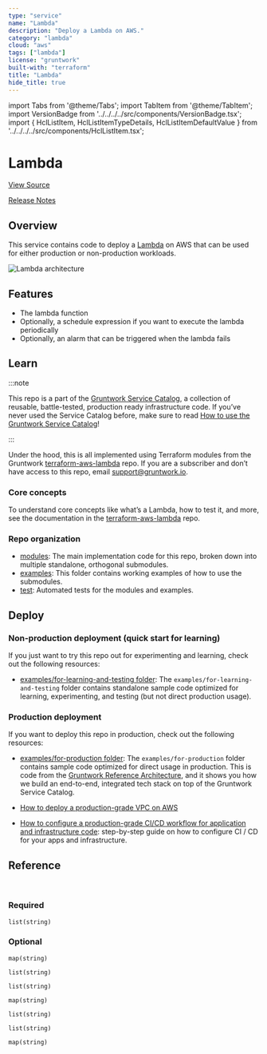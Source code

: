 ```yaml
---
type: "service"
name: "Lambda"
description: "Deploy a Lambda on AWS."
category: "lambda"
cloud: "aws"
tags: ["lambda"]
license: "gruntwork"
built-with: "terraform"
title: "Lambda"
hide_title: true
---
```


import Tabs from '@theme/Tabs';
import TabItem from '@theme/TabItem';
import VersionBadge from '../../../../src/components/VersionBadge.tsx';
import { HclListItem, HclListItemTypeDetails, HclListItemDefaultValue } from '../../../../src/components/HclListItem.tsx';

<VersionBadge version="0.85.0" lastModifiedVersion="0.85.0"/>

# Lambda


<a href="https://github.com/gruntwork-io/terraform-aws-service-catalog/tree/master/modules/services/lambda" className="link-button">View Source</a>

<a href="https://github.com/gruntwork-io/terraform-aws-service-catalog/releases?q=services%2Flambda" className="link-button" title="Release notes for only the service catalog versions which impacted this service.">Release Notes</a>

## Overview

This service contains code to deploy a [Lambda](https://aws.amazon.com/lambda) on AWS that can be used for either
production or non-production workloads.

![Lambda architecture](/img/reference/services/app-orchestration/lambda-service-architecture.png)

## Features

*   The lambda function
*   Optionally, a schedule expression if you want to execute the lambda periodically
*   Optionally, an alarm that can be triggered when the lambda fails

## Learn

:::note

This repo is a part of the [Gruntwork Service Catalog](https://github.com/gruntwork-io/terraform-aws-service-catalog/),
a collection of reusable, battle-tested, production ready infrastructure code.
If you’ve never used the Service Catalog before, make sure to read
[How to use the Gruntwork Service Catalog](https://docs.gruntwork.io/reference/services/intro/overview)!

:::

Under the hood, this is all implemented using Terraform modules from the Gruntwork
[terraform-aws-lambda](https://github.com/gruntwork-io/terraform-aws-lambda) repo. If you are a subscriber and don’t
have access to this repo, email <support@gruntwork.io>.

### Core concepts

To understand core concepts like what’s a Lambda, how to test it, and more, see the
documentation in the [terraform-aws-lambda](https://github.com/gruntwork-io/terraform-aws-lambda) repo.

### Repo organization

*   [modules](https://github.com/gruntwork-io/terraform-aws-service-catalog/tree/master/modules): The main implementation code for this repo, broken down into multiple standalone, orthogonal submodules.
*   [examples](https://github.com/gruntwork-io/terraform-aws-service-catalog/tree/master/examples): This folder contains working examples of how to use the submodules.
*   [test](https://github.com/gruntwork-io/terraform-aws-service-catalog/tree/master/test): Automated tests for the modules and examples.

## Deploy

### Non-production deployment (quick start for learning)

If you just want to try this repo out for experimenting and learning, check out the following resources:

*   [examples/for-learning-and-testing folder](https://github.com/gruntwork-io/terraform-aws-service-catalog/tree/master/examples/for-learning-and-testing): The
    `examples/for-learning-and-testing` folder contains standalone sample code optimized for learning, experimenting, and
    testing (but not direct production usage).

### Production deployment

If you want to deploy this repo in production, check out the following resources:

*   [examples/for-production folder](https://github.com/gruntwork-io/terraform-aws-service-catalog/tree/master/examples/for-production): The `examples/for-production` folder contains sample code
    optimized for direct usage in production. This is code from the
    [Gruntwork Reference Architecture](https://gruntwork.io/reference-architecture), and it shows you how we build an
    end-to-end, integrated tech stack on top of the Gruntwork Service Catalog.

*   [How to deploy a production-grade VPC on AWS](https://docs.gruntwork.io/guides/build-it-yourself/vpc/)

*   [How to configure a production-grade CI/CD workflow for application and infrastructure code](https://docs.gruntwork.io/guides/build-it-yourself/pipelines/):
    step-by-step guide on how to configure CI / CD for your apps and infrastructure.

## Reference

<Tabs>
<TabItem value="inputs" label="Inputs" default>

<br/>

### Required

<HclListItem name="alarm_sns_topic_arns" description="A list of SNS topic ARNs to notify when the lambda alarms change to ALARM, OK, or INSUFFICIENT_DATA state" requirement="required" type="list">
<HclListItemTypeDetails>

```hcl
list(string)
```

</HclListItemTypeDetails>
</HclListItem>

<HclListItem name="memory_size" description="The maximum amount of memory, in MB, your Lambda function will be able to use at runtime. Can be set in 64MB increments from 128MB up to 1536MB. Note that the amount of CPU power given to a Lambda function is proportional to the amount of memory you request, so a Lambda function with 256MB of memory has twice as much CPU power as one with 128MB." requirement="required" type="number">
</HclListItem>

<HclListItem name="name" description="The name of the Lambda function. Used to namespace all resources created by this module." requirement="required" type="string">
</HclListItem>

<HclListItem name="timeout" description="The maximum amount of time, in seconds, your Lambda function will be allowed to run. Must be between 1 and 900 seconds." requirement="required" type="number">
</HclListItem>

### Optional

<HclListItem name="assume_role_policy" description="A custom assume role policy for the IAM role for this Lambda function. If not set, the default is a policy that allows the Lambda service to assume the IAM role, which is what most users will need. However, you can use this variable to override the policy for special cases, such as using a Lambda function to rotate AWS Secrets Manager secrets." requirement="optional" type="string">
<HclListItemDefaultValue defaultValue="null"/>
</HclListItem>

<HclListItem name="cloudwatch_log_group_kms_key_id" description="The ID (ARN, alias ARN, AWS ID) of a customer managed KMS Key to use for encrypting log data." requirement="optional" type="string">
<HclListItemDefaultValue defaultValue="null"/>
</HclListItem>

<HclListItem name="cloudwatch_log_group_retention_in_days" description="The number of days to retain log events in the log group. Refer to https://registry.terraform.io/providers/hashicorp/aws/latest/docs/resources/cloudwatch_log_group#retention_in_days for all the valid values. When null, the log events are retained forever." requirement="optional" type="number">
<HclListItemDefaultValue defaultValue="null"/>
</HclListItem>

<HclListItem name="cloudwatch_log_group_subscription_destination_arn" description="The ARN of the destination to deliver matching log events to. Kinesis stream or Lambda function ARN. Only applicable if <a href=#should_create_cloudwatch_log_group><code>should_create_cloudwatch_log_group</code></a> is true." requirement="optional" type="string">
<HclListItemDefaultValue defaultValue="null"/>
</HclListItem>

<HclListItem name="cloudwatch_log_group_subscription_distribution" description="The method used to distribute log data to the destination. Only applicable when <a href=#cloudwatch_log_group_subscription_destination_arn><code>cloudwatch_log_group_subscription_destination_arn</code></a> is a kinesis stream. Valid values are `Random` and `ByLogStream`." requirement="optional" type="string">
<HclListItemDefaultValue defaultValue="null"/>
</HclListItem>

<HclListItem name="cloudwatch_log_group_subscription_filter_pattern" description="A valid CloudWatch Logs filter pattern for subscribing to a filtered stream of log events." requirement="optional" type="string">
<HclListItemDefaultValue defaultValue=""/>
</HclListItem>

<HclListItem name="cloudwatch_log_group_subscription_role_arn" description="ARN of an IAM role that grants Amazon CloudWatch Logs permissions to deliver ingested log events to the destination. Only applicable when <a href=#cloudwatch_log_group_subscription_destination_arn><code>cloudwatch_log_group_subscription_destination_arn</code></a> is a kinesis stream." requirement="optional" type="string">
<HclListItemDefaultValue defaultValue="null"/>
</HclListItem>

<HclListItem name="cloudwatch_log_group_tags" description="Tags to apply on the CloudWatch Log Group, encoded as a map where the keys are tag keys and values are tag values." requirement="optional" type="map">
<HclListItemTypeDetails>

```hcl
map(string)
```

</HclListItemTypeDetails>
<HclListItemDefaultValue defaultValue="null"/>
</HclListItem>

<HclListItem name="command" description="The CMD for the docker image. Only used if you specify a Docker image via image_uri." requirement="optional" type="list">
<HclListItemTypeDetails>

```hcl
list(string)
```

</HclListItemTypeDetails>
<HclListItemDefaultValue defaultValue="[]"/>
</HclListItem>

<HclListItem name="comparison_operator" description="The arithmetic operation to use when comparing the specified Statistic and Threshold. The specified Statistic value is used as the first operand. Either of the following is supported: `GreaterThanOrEqualToThreshold`, `GreaterThanThreshold`, `LessThanThreshold`, `LessThanOrEqualToThreshold`. Additionally, the values `LessThanLowerOrGreaterThanUpperThreshold`, `LessThanLowerThreshold`, and `GreaterThanUpperThreshold` are used only for alarms based on anomaly detection models." requirement="optional" type="string">
<HclListItemDefaultValue defaultValue="GreaterThanThreshold"/>
</HclListItem>

<HclListItem name="create_resources" description="Set to false to have this module skip creating resources. This weird parameter exists solely because Terraform does not support conditional modules. Therefore, this is a hack to allow you to conditionally decide if this module should create anything or not." requirement="optional" type="bool">
<HclListItemDefaultValue defaultValue="true"/>
</HclListItem>

<HclListItem name="datapoints_to_alarm" description="The number of datapoints that must be breaching to trigger the alarm." requirement="optional" type="number">
<HclListItemDefaultValue defaultValue="1"/>
</HclListItem>

<HclListItem name="dead_letter_target_arn" description="The ARN of an SNS topic or an SQS queue to notify when invocation of a Lambda function fails. If this option is used, you must grant this function's IAM role (the ID is outputted as iam_role_id) access to write to the target object, which means allowing either the sns:Publish or sqs:SendMessage action on this ARN, depending on which service is targeted." requirement="optional">
<HclListItemDefaultValue defaultValue="null"/>
</HclListItem>

<HclListItem name="description" description="A description of what the Lambda function does." requirement="optional" type="string">
<HclListItemDefaultValue defaultValue="null"/>
</HclListItem>

<HclListItem name="enable_versioning" description="Set to true to enable versioning for this Lambda function. This allows you to use aliases to refer to execute different versions of the function in different environments. Note that an alternative way to run Lambda functions in multiple environments is to version your Terraform code." requirement="optional" type="bool">
<HclListItemDefaultValue defaultValue="false"/>
</HclListItem>

<HclListItem name="entry_point" description="The ENTRYPOINT for the docker image. Only used if you specify a Docker image via image_uri." requirement="optional" type="list">
<HclListItemTypeDetails>

```hcl
list(string)
```

</HclListItemTypeDetails>
<HclListItemDefaultValue defaultValue="[]"/>
</HclListItem>

<HclListItem name="environment_variables" description="A map of environment variables to pass to the Lambda function. AWS will automatically encrypt these with KMS and decrypt them when running the function." requirement="optional" type="map">
<HclListItemTypeDetails>

```hcl
map(string)
```

</HclListItemTypeDetails>
<HclListItemDefaultValue defaultValue="{'EnvVarPlaceHolder':'Placeholder'}"/>
</HclListItem>

<HclListItem name="evaluation_periods" description="The number of periods over which data is compared to the specified threshold." requirement="optional" type="number">
<HclListItemDefaultValue defaultValue="1"/>
</HclListItem>

<HclListItem name="file_system_access_point_arn" description="The ARN of an EFS access point to use to access the file system. Only used if <a href=#mount_to_file_system><code>mount_to_file_system</code></a> is true." requirement="optional" type="string">
<HclListItemDefaultValue defaultValue="null"/>
</HclListItem>

<HclListItem name="file_system_mount_path" description="The mount path where the lambda can access the file system. This path must begin with /mnt/. Only used if <a href=#mount_to_file_system><code>mount_to_file_system</code></a> is true." requirement="optional" type="string">
<HclListItemDefaultValue defaultValue="null"/>
</HclListItem>

<HclListItem name="handler" description="The function entrypoint in your code. This is typically the name of a function or method in your code that AWS will execute when this Lambda function is triggered." requirement="optional" type="string">
<HclListItemDefaultValue defaultValue="null"/>
</HclListItem>

<HclListItem name="image_uri" description="The ECR image URI containing the function's deployment package. Example: 01234501234501.dkr.ecr.us-east-1.amazonaws.com/image_name:image_tag" requirement="optional" type="string">
<HclListItemDefaultValue defaultValue="null"/>
</HclListItem>

<HclListItem name="kms_key_arn" description="A custom KMS key to use to encrypt and decrypt Lambda function environment variables. Leave it blank to use the default KMS key provided in your AWS account." requirement="optional" type="string">
<HclListItemDefaultValue defaultValue="null"/>
</HclListItem>

<HclListItem name="lambda_role_permissions_boundary_arn" description="The ARN of the policy that is used to set the permissions boundary for the IAM role for the lambda" requirement="optional" type="string">
<HclListItemDefaultValue defaultValue="null"/>
</HclListItem>

<HclListItem name="layers" description="The list of Lambda Layer Version ARNs to attach to your Lambda Function. You can have a maximum of 5 Layers attached to each function." requirement="optional" type="list">
<HclListItemTypeDetails>

```hcl
list(string)
```

</HclListItemTypeDetails>
<HclListItemDefaultValue defaultValue="[]"/>
</HclListItem>

<HclListItem name="metric_name" description="The name for the alarm's associated metric." requirement="optional" type="string">
<HclListItemDefaultValue defaultValue="Errors"/>
</HclListItem>

<HclListItem name="mount_to_file_system" description="Set to true to mount your Lambda function on an EFS. Note that the lambda must also be deployed inside a VPC (run_in_vpc must be set to true) for this config to have any effect." requirement="optional" type="bool">
<HclListItemDefaultValue defaultValue="false"/>
</HclListItem>

<HclListItem name="namespace" description="The namespace to use for all resources created by this module. If not set, <a href=#lambda_function_name><code>lambda_function_name</code></a>, with '-scheduled' as a suffix, is used." requirement="optional" type="string">
<HclListItemDefaultValue defaultValue="null"/>
</HclListItem>

<HclListItem name="period" description="The period in seconds over which the specified `statistic` is applied." requirement="optional" type="number">
<HclListItemDefaultValue defaultValue="60"/>
</HclListItem>

<HclListItem name="reserved_concurrent_executions" description="The amount of reserved concurrent executions for this lambda function or -1 if unreserved." requirement="optional" type="number">
<HclListItemDefaultValue defaultValue="null"/>
</HclListItem>

<HclListItem name="run_in_vpc" description="Set to true to give your Lambda function access to resources within a VPC." requirement="optional" type="bool">
<HclListItemDefaultValue defaultValue="false"/>
</HclListItem>

<HclListItem name="runtime" description="The runtime environment for the Lambda function (e.g. nodejs, python2.7, java8). See https://docs.aws.amazon.com/lambda/latest/dg/API_CreateFunction.html#SSS-CreateFunction-request-Runtime for all possible values." requirement="optional" type="string">
<HclListItemDefaultValue defaultValue="null"/>
</HclListItem>

<HclListItem name="s3_bucket" description="An S3 bucket location containing the function's deployment package. Exactly one of <a href=#source_path><code>source_path</code></a> or the <a href=#s3_xxx><code>s3_xxx</code></a> variables must be specified." requirement="optional" type="string">
<HclListItemDefaultValue defaultValue="null"/>
</HclListItem>

<HclListItem name="s3_key" description="The path within <a href=#s3_bucket><code>s3_bucket</code></a> where the deployment package is located. Exactly one of <a href=#source_path><code>source_path</code></a> or the <a href=#s3_xxx><code>s3_xxx</code></a> variables must be specified." requirement="optional" type="string">
<HclListItemDefaultValue defaultValue="null"/>
</HclListItem>

<HclListItem name="s3_object_version" description="The version of the path in <a href=#s3_key><code>s3_key</code></a> to use as the deployment package. Exactly one of <a href=#source_path><code>source_path</code></a> or the <a href=#s3_xxx><code>s3_xxx</code></a> variables must be specified." requirement="optional" type="string">
<HclListItemDefaultValue defaultValue="null"/>
</HclListItem>

<HclListItem name="schedule_expression" description="An expression that defines the schedule for this lambda job. For example, cron(0 20 * * ? *) or rate(5 minutes). For more information visit https://docs.aws.amazon.com/lambda/latest/dg/services-cloudwatchevents-expressions.html" requirement="optional" type="string">
<HclListItemDefaultValue defaultValue="null"/>
</HclListItem>

<HclListItem name="set_source_code_hash" description="If set to false, this function will no longer set the source_code_hash parameter, so this module will no longer detect and upload changes to the deployment package. This is primarily useful if you update the Lambda function from outside of this module (e.g., you have scripts that do it separately) and want to avoid a plan diff. Used only if <a href=#source_path><code>source_path</code></a> is non-empty." requirement="optional" type="bool">
<HclListItemDefaultValue defaultValue="true"/>
</HclListItem>

<HclListItem name="should_create_cloudwatch_log_group" description="When true, precreate the CloudWatch Log Group to use for log aggregation from the lambda function execution. This is useful if you wish to customize the CloudWatch Log Group with various settings such as retention periods and KMS encryption. When false, AWS Lambda will automatically create a basic log group to use." requirement="optional" type="bool">
<HclListItemDefaultValue defaultValue="true"/>
</HclListItem>

<HclListItem name="should_create_outbound_rule" description="If true, create an egress rule allowing all outbound traffic from Lambda function to the entire Internet (e.g. 0.0.0.0/0)." requirement="optional" type="bool">
<HclListItemDefaultValue defaultValue="false"/>
</HclListItem>

<HclListItem name="skip_zip" description="Set to true to skip zip archive creation and assume that <a href=#source_path><code>source_path</code></a> points to a pregenerated zip archive." requirement="optional" type="bool">
<HclListItemDefaultValue defaultValue="false"/>
</HclListItem>

<HclListItem name="source_path" description="The path to the directory that contains your Lambda function source code. This code will be zipped up and uploaded to Lambda as your deployment package. If <a href=#skip_zip><code>skip_zip</code></a> is set to true, then this is assumed to be the path to an already-zipped file, and it will be uploaded directly to Lambda as a deployment package. Exactly one of <a href=#source_path><code>source_path</code></a> or the <a href=#s3_xxx><code>s3_xxx</code></a> variables must be specified." requirement="optional" type="string">
<HclListItemDefaultValue defaultValue="null"/>
</HclListItem>

<HclListItem name="statistic" description="The statistic to apply to the alarm's associated metric." requirement="optional" type="string">
<HclListItemDefaultValue defaultValue="Sum"/>
</HclListItem>

<HclListItem name="subnet_ids" description="A list of subnet IDs the Lambda function should be able to access within your VPC. Only used if <a href=#run_in_vpc><code>run_in_vpc</code></a> is true." requirement="optional" type="list">
<HclListItemTypeDetails>

```hcl
list(string)
```

</HclListItemTypeDetails>
<HclListItemDefaultValue defaultValue="[]"/>
</HclListItem>

<HclListItem name="tags" description="A map of tags to apply to the Lambda function." requirement="optional" type="map">
<HclListItemTypeDetails>

```hcl
map(string)
```

</HclListItemTypeDetails>
<HclListItemDefaultValue defaultValue="{}"/>
</HclListItem>

<HclListItem name="threshold" description="The value against which the specified statistic is compared. This parameter is required for alarms based on static thresholds, but should not be used for alarms based on anomaly detection models." requirement="optional" type="number">
<HclListItemDefaultValue defaultValue="0"/>
</HclListItem>

<HclListItem name="use_managed_iam_policies" description="When true, all IAM policies will be managed as dedicated policies rather than inline policies attached to the IAM roles. Dedicated managed policies are friendlier to automated policy checkers, which may scan a single resource for findings. As such, it is important to avoid inline policies when targeting compliance with various security standards." requirement="optional" type="bool">
<HclListItemDefaultValue defaultValue="true"/>
</HclListItem>

<HclListItem name="vpc_id" description="The ID of the VPC the Lambda function should be able to access. Only used if <a href=#run_in_vpc><code>run_in_vpc</code></a> is true." requirement="optional" type="string">
<HclListItemDefaultValue defaultValue="null"/>
</HclListItem>

<HclListItem name="working_directory" description="The working directory for the docker image. Only used if you specify a Docker image via image_uri." requirement="optional" type="string">
<HclListItemDefaultValue defaultValue="null"/>
</HclListItem>

<HclListItem name="zip_output_path" description="The path to store the output zip file of your source code. If empty, defaults to module path. This should be the full path to the zip file, not a directory." requirement="optional" type="string">
<HclListItemDefaultValue defaultValue="null"/>
</HclListItem>

</TabItem>
<TabItem value="outputs" label="Outputs">

<br/>

<HclListItem name="alarm_actions" description="The list of actions to execute when this alarm transitions into an ALARM state from any other state">
</HclListItem>

<HclListItem name="alarm_arn" description="ARN of the Cloudwatch alarm">
</HclListItem>

<HclListItem name="alarm_name" description="Name of the Cloudwatch alarm">
</HclListItem>

<HclListItem name="event_rule_arn" description="Cloudwatch Event Rule Arn">
</HclListItem>

<HclListItem name="event_rule_schedule" description="Cloudwatch Event Rule schedule expression">
</HclListItem>

<HclListItem name="function_arn" description="Amazon Resource Name (ARN) identifying the Lambda Function">
</HclListItem>

<HclListItem name="function_name" description="Unique name for Lambda Function">
</HclListItem>

<HclListItem name="iam_role_arn" description="Amazon Resource Name (ARN) of the AWS IAM Role created for the Lambda Function">
</HclListItem>

<HclListItem name="iam_role_id" description="Name of the AWS IAM Role created for the Lambda Function">
</HclListItem>

<HclListItem name="insufficient_data_actions" description="The list of actions to execute when this alarm transitions into an INSUFFICIENT_DATA state from any other state">
</HclListItem>

<HclListItem name="invoke_arn" description="Amazon Resource Name (ARN) to be used for invoking the Lambda Function">
</HclListItem>

<HclListItem name="ok_actions" description="The list of actions to execute when this alarm transitions into an OK state from any other state">
</HclListItem>

<HclListItem name="qualified_arn" description="Amazon Resource Name (ARN) identifying your Lambda Function version">
</HclListItem>

<HclListItem name="security_group_id" description="Security Group ID of the Security Group created for the Lambda Function">
</HclListItem>

<HclListItem name="version" description="Latest published version of your Lambda Function">
</HclListItem>

</TabItem>
</Tabs>


<!-- ##DOCS-SOURCER-START
{"sourcePlugin":"service-catalog-api","hash":"155acd03acef9d63af4106ca45c36566"}
##DOCS-SOURCER-END -->
